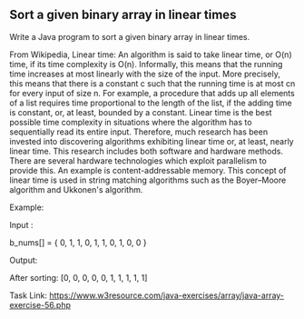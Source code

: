 ## Sort a given binary array in linear times

Write a Java program to sort a given binary array in linear times.

From Wikipedia,
Linear time: An algorithm is said to take linear time, or O(n) time, if its time complexity is O(n). Informally, this means that the running time increases at most linearly with the size of the input. More precisely, this means that there is a constant c such that the running time is at most cn for every input of size n. For example, a procedure that adds up all elements of a list requires time proportional to the length of the list, if the adding time is constant, or, at least, bounded by a constant.
Linear time is the best possible time complexity in situations where the algorithm has to sequentially read its entire input. Therefore, much research has been invested into discovering algorithms exhibiting linear time or, at least, nearly linear time. This research includes both software and hardware methods. There are several hardware technologies which exploit parallelism to provide this. An example is content-addressable memory. This concept of linear time is used in string matching algorithms such as the Boyer–Moore algorithm and Ukkonen's algorithm.

Example:

Input :

b_nums[] = { 0, 1, 1, 0, 1, 1, 0, 1, 0, 0 }

Output:

After sorting: [0, 0, 0, 0, 0, 1, 1, 1, 1, 1]

Task Link: https://www.w3resource.com/java-exercises/array/java-array-exercise-56.php